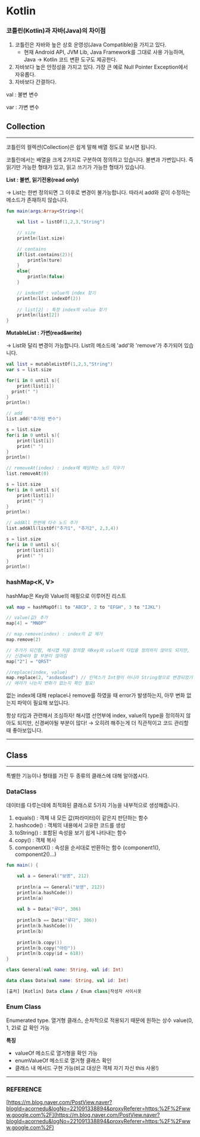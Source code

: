# Kotlin

### 코틀린(Kotlin)과 자바(Java)의 차이점

1. 코틀린은 자바와 높은 상호 운영성(Java Compatible)을 가지고 있다.
    - 현재 Android API, JVM Lib, Java Framework를 그대로 사용 가능하며, Java → Kotlin 코드 변환 도구도 제공한다.
2. 자바보다 높은 안정성을 가지고 있다. 가장 큰 예로 Null Pointer Exception에서 자유롭다.
3. 자바보다 간결하다.

val : 불변 변수

var : 가변 변수

## Collection

---

코틀린의 컬렉션(Collection)은 쉽게 말해 배열 정도로 보시면 됩니다.

코틀린에서는 배열을 크게 2가지로 구분하여 정의하고 있습니다. 불변과 가변입니다. 즉 읽기만 가능한 형태가 있고, 읽고 쓰기가 가능한 형태가 있습니다.

**List<T> : 불변, 읽기전용(read only)**

→ List<T>는 한번 정의되면 그 이후로 변경이 불가능합니다. 따라서 add와 같이 수정하는 메소드가 존재하지 않습니다.

```kotlin
fun main(args:Array<String>){

	val list = listOf(1,2,3,"String")

	// size
	println(list.size)

	// contains
	if(list.contains(2)){
		println(ture)
	}
	else{
		println(false)
	}

	// indexOf : value의 index 찾기
	println(list.indexOf(2))
	
	// list[2] : 특정 index의 value 찾기
	println(list[2])
}
```

**MutableList<T> : 가변(read&write)**

→ List<T>와 달리 변경이 가능합니다. List<T>의 메소드에 'add'와 'remove'가 추가되어 있습니다.

```kotlin
val list = mutableListOf(1,2,3,"String")
var s = list.size

for(i in 0 until s){
	print(list[i])
  print(" ")
}
println()

// add
list.add("추가된 변수")

s = list.size
for(i in 0 until s){
	print(list[i])
	print(" ")
}
println()

// removeAt(index) : index에 해당하는 노드 지우기
list.removeAt(0)

s = list.size
for(i in 0 until s){
	print(list[i])
	print(" ")
}
println()

// addAll 한번에 다수 노드 추가
list.addAll(listOf("추가1", "추가2", 2,3,4))

s = list.size
for(i in 0 until s){
	print(list[i])
	print(" ")
}
println()
```

### hashMap<K, V>

hashMap은 Key와 Value의 매핑으로 이루어진 리스트

```kotlin
val map = hashMapOf(1 to "ABCD", 2 to "EFGH", 3 to "IJKL")

// value(값) 추가
map[4] = "MNOP" 

// map.remove(index) : index의 값 제거
map.remove(2) 

// 추가가 되긴함, 해시맵 처음 정의할 때key와 value의 타입을 정의하지 않아도 되지만,
// 신경써야 할 부분이 많아짐
map["2"] = "QRST"

//replace(index, value)
map.replace(2, "asdasdasd") // 인덱스가 Int형이 아니라 String형으로 변경되었기 때문에 변화없음
// 에러가 나는지 변화가 없는지 확인 필요!

```

없는 index에 대해 replace나 remove를 하였을 때 error가 발생하는지, 아무 변화 없는지 파악이 필요해 보입니다.

항상 타입과 관련해서 조심하자! 해시맵 선언부에 index, value의 type을 정의하지 않아도 되지만, 신경써야될 부분이 많다! → 오히려 해주는게 더 직관적이고 코드 관리할 때 좋아보입니다.

---

## Class

---

특별한 기능이나 형태를 가진 두 종류의 클래스에 대해 알아봅시다.

### DataClass

데이터를 다루는데에 최적화된 클래스로 5가지 기능을 내부적으로 생성해줍니다.

1. equals() : 객체 내 모든 값(파라미터)이 같은지 판단하는 함수
2. hashcode() : 객체의 내용에서 고유한 코드를 생성
3. toString() : 포함된 속성을 보기 쉽게 나타내는 함수
4. copy() : 객체 복사
5. componentX() : 속성을 순서대로 반환하는 함수 (component1(), component2()...)

```kotlin
fun main() {

    val a = General("보영", 212)
    
    println(a == General("보영", 212))
    println(a.hashCode())
    println(a)
    
    val b = Data("루다", 306)
    
    println(b == Data("루다", 306))
    println(b.hashCode())
    println(b)
    
    println(b.copy())
    println(b.copy("아린"))
    println(b.copy(id = 618))
}

class General(val name: String, val id: Int)

data class Data(val name: String, val id: Int)

[출처] [Kotlin] Data class / Enum class|작성자 사이시옷
```

### Enum Class

Enumerated type. 열거형 클래스, 순차적으로 적용되기 때문에 원하는 상수 value(0, 1, 2)로 값 확인 가능

**특징**

- valueOf 메소드로 열거형을 확인 가능
- enumValueOf 메소드로 열거형 클래스 확인
- 클래스 내 메서드 구현 가능(비교 대상은 객체 자기 자신 this 사용!)
	
---

### REFERENCE

[https://m.blog.naver.com/PostView.naver?blogId=acornedu&logNo=221091338894&proxyReferer=https:%2F%2Fwww.google.com%2F](https://m.blog.naver.com/PostView.naver?blogId=acornedu&logNo=221091338894&proxyReferer=https:%2F%2Fwww.google.com%2F)

